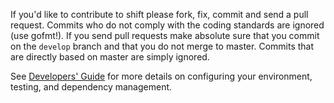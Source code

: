 If you'd like to contribute to shift please fork, fix, commit and
send a pull request. Commits who do not comply with the coding standards
are ignored (use gofmt!). If you send pull requests make absolute sure that you
commit on the `develop` branch and that you do not merge to master.
Commits that are directly based on master are simply ignored.

See [Developers' Guide](https://github.com/shiftcurrency/shift/wiki/Developers'-Guide)
for more details on configuring your environment, testing, and
dependency management.

